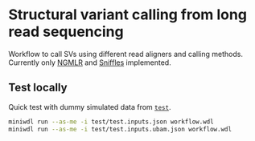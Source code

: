 # Structural variant calling from long read sequencing

Workflow to call SVs using different read aligners and calling methods. 
Currently only [NGMLR](https://github.com/philres/ngmlr) and [Sniffles](https://github.com/fritzsedlazeck/Sniffles) implemented.

## Test locally

Quick test with dummy simulated data from [`test`](test).

```sh
miniwdl run --as-me -i test/test.inputs.json workflow.wdl
miniwdl run --as-me -i test/test.inputs.ubam.json workflow.wdl
```
